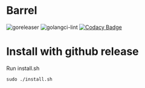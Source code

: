 Barrel
====
![goreleaser](https://github.com/projecteru2/barrel/workflows/goreleaser/badge.svg)
![golangci-lint](https://github.com/projecteru2/barrel/workflows/golangci-lint/badge.svg)
[![Codacy Badge](https://app.codacy.com/project/badge/Grade/f063e7985fee4a53af114f292f572126)](https://www.codacy.com/gh/projecteru2/barrel?utm_source=github.com&amp;utm_medium=referral&amp;utm_content=projecteru2/barrel&amp;utm_campaign=Badge_Grade)

# Install with github release
Run install.sh
```shell
sudo ./install.sh
```
